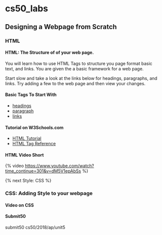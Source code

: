 # cs50_labs

## Designing a Webpage from Scratch
### HTML

#### HTML: The Structure of of your web page. 

You will learn how to use HTML Tags to structure you page format basic text, and links.
You are given the a basic framework for a web page.

Start slow and take a look at the links below for headings, paragraphs, and links.
Try adding a few to the web page and then view your changes.

#### Basic Tags To Start With 

* [headings](https://www.w3schools.com/tags/tag_hn.asp)
* [paragraph](https://www.w3schools.com/tags/tag_p.asp)
* [links](https://www.w3schools.com/tags/tag_a.asp)

#### Tutorial on W3Schools.com
* [HTML Tutorial](https://www.w3schools.com/html/)
* [HTML Tag Reference](https://www.w3schools.com/tags/default.asp)

#### HTML Video Short
{% video https://www.youtube.com/watch?time_continue=301&v=dM5V1epAbSs %}

{% next Style: CSS %}

### CSS: Adding Style to your webpage 


#### Video on CSS

#### Submit50

submit50 cs50/2018/ap/unit5
